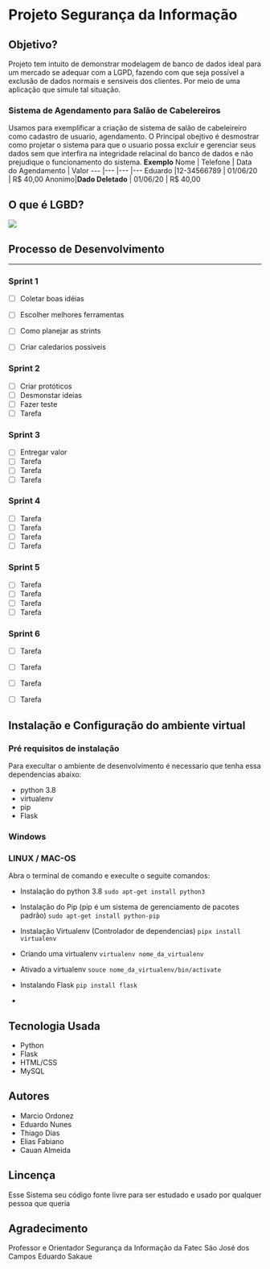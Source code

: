 # Projeto Segurança da Informação

## Objetivo?
Projeto tem intuito de demonstrar modelagem de banco de dados ideal para um mercado se adequar com a LGPD, fazendo com que seja possível a exclusão de dados normais e sensiveis dos clientes. Por meio de uma aplicação que simule tal situação.

### Sistema de Agendamento para Salão de Cabelereiros
Usamos para exemplificar a criação de sistema de salão de cabeleireiro como cadastro de usuario, agendamento. O Principal obejtivo é desmostrar como projetar o sistema para que o usuario possa excluir e gerenciar seus dados sem que interfira na integridade relacinal do banco de dados e não prejudique o funcionamento do sistema.
**Exemplo**
Nome | Telefone | Data do Agendamento | Valor
--- |--- |--- |---
Eduardo |12-34566789 | 01/06/20 | R$ 40,00
Anonimo|**Dado Deletado** | 01/06/20 | R$ 40,00

## O que é LGBD?
[![](http://img.youtube.com/vi/y7SamL2wYSc/0.jpg)](http://www.youtube.com/watch?v=y7SamL2wYSc "O que é LGPD?")

## Processo de Desenvolvimento
---
### Sprint 1
 - [ ] Coletar boas idéias 
 - [ ] Escolher melhores ferramentas
 - [ ] Como planejar as strints
 - [ ] Criar caledarios possiveis
 
 
### Sprint 2
- [ ] Criar protóticos
- [ ] Desmonstar ideias
- [ ] Fazer teste
- [ ] Tarefa

### Sprint 3
- [ ] Entregar valor
- [ ] Tarefa
- [ ] Tarefa
- [ ] Tarefa

### Sprint 4
- [ ] Tarefa
- [ ] Tarefa
- [ ] Tarefa
- [ ] Tarefa

### Sprint 5
- [ ] Tarefa
- [ ] Tarefa
- [ ] Tarefa
- [ ] Tarefa

### Sprint 6
- [ ] Tarefa
- [ ] Tarefa
- [ ] Tarefa
- [ ] Tarefa


## Instalação e Configuração do ambiente virtual

### Pré requisitos de instalação

Para execultar o ambiente de desenvolvimento é necessario que tenha essa dependencias abaixo: 

* python 3.8
* virtualenv
* pip
* Flask

### Windows


### LINUX / MAC-OS

Abra o terminal de comando e execulte o seguite comandos:

* Instalação do python 3.8
`sudo apt-get install python3`

* Instalação do Pip (pip é um sistema de gerenciamento de pacotes padrão)
 `sudo apt-get install python-pip`

* Instalação Virtualenv (Controlador de dependencias)
`pipx install virtualenv`

* Criando uma virtualenv 
`virtualenv nome_da_virtualenv`

* Ativado a virtualenv
`souce nome_da_virtualenv/bin/activate`

* Instalando Flask
`pip install flask`

* 



## Tecnologia Usada

* Python 
* Flask
* HTML/CSS
* MySQL

## Autores 

* Marcio Ordonez 
* Eduardo Nunes 
* Thiago Dias
* Elias Fabiano
* Cauan Almeida



## Lincença 
Esse Sistema seu código fonte livre para ser estudado  e usado por qualquer pessoa que queria


## Agradecimento 
Professor e Orientador  Segurança da Informação da Fatec São José dos Campos
Eduardo Sakaue 









